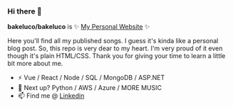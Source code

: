 ### Hi there 👋

**bakeluco/bakeluco** is ✨ [My Personal Website](https://bakeluco.com.ar) ✨ 

Here you'll find all my published songs. I guess it's kinda like a personal blog post.
So, this repo is very dear to my heart. I'm very proud of it even though it's plain HTML/CSS. 
Thank you for giving your time to learn a little bit more about me.

- ⚡ Vue / React / Node / SQL / MongoDB / ASP.NET
- 🌱 Next up?  Python / AWS / Azure / MORE MUSIC
- 📫 Find me @ [Linkedin](https://www.linkedin.com/in/bakeluco/)


